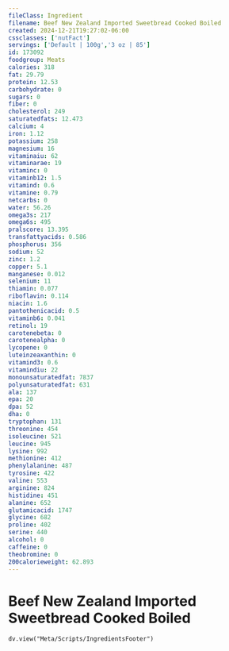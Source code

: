 ```yaml
---
fileClass: Ingredient
filename: Beef New Zealand Imported Sweetbread Cooked Boiled
created: 2024-12-21T19:27:02-06:00
cssclasses: ['nutFact']
servings: ['Default | 100g','3 oz | 85']
id: 173092
foodgroup: Meats
calories: 318
fat: 29.79
protein: 12.53
carbohydrate: 0
sugars: 0
fiber: 0
cholesterol: 249
saturatedfats: 12.473
calcium: 4
iron: 1.12
potassium: 258
magnesium: 16
vitaminaiu: 62
vitaminarae: 19
vitaminc: 0
vitaminb12: 1.5
vitamind: 0.6
vitamine: 0.79
netcarbs: 0
water: 56.26
omega3s: 217
omega6s: 495
pralscore: 13.395
transfattyacids: 0.586
phosphorus: 356
sodium: 52
zinc: 1.2
copper: 5.1
manganese: 0.012
selenium: 11
thiamin: 0.077
riboflavin: 0.114
niacin: 1.6
pantothenicacid: 0.5
vitaminb6: 0.041
retinol: 19
carotenebeta: 0
carotenealpha: 0
lycopene: 0
luteinzeaxanthin: 0
vitamind3: 0.6
vitamindiu: 22
monounsaturatedfat: 7837
polyunsaturatedfat: 631
ala: 137
epa: 20
dpa: 52
dha: 0
tryptophan: 131
threonine: 454
isoleucine: 521
leucine: 945
lysine: 992
methionine: 412
phenylalanine: 487
tyrosine: 422
valine: 553
arginine: 824
histidine: 451
alanine: 652
glutamicacid: 1747
glycine: 682
proline: 402
serine: 440
alcohol: 0
caffeine: 0
theobromine: 0
200calorieweight: 62.893
---
```


# Beef New Zealand Imported Sweetbread Cooked Boiled

```dataviewjs
dv.view("Meta/Scripts/IngredientsFooter")
```